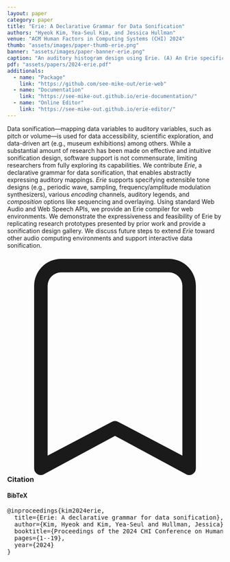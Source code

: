 ```yaml
---
layout: paper
category: paper
title: "Erie: A Declarative Grammar for Data Sonification"
authors: "Hyeok Kim, Yea-Seul Kim, and Jessica Hullman"
venue: "ACM Human Factors in Computing Systems (CHI) 2024"
thumb: "assets/images/paper-thumb-erie.png"
banner: "assets/images/paper-banner-erie.png"
caption: "An auditory histogram design using Erie. (A) An Erie specification for a histogram for Miles per Gallon variable in cars.json dataset. (B) Erie’s compiler computes the specification into an audio queue (time schedule for sounds to be played). (C) Erie’s web player renders the audio queue into actual sound."
pdf: "assets/papers/2024-erie.pdf"
additionals:
  - name: "Package"
    link: "https://github.com/see-mike-out/erie-web"
  - name: "Documentation"
    link: "https://see-mike-out.github.io/erie-documentation/"
  - name: "Online Editor"
    link: "https://see-mike-out.github.io/erie-editor/"
---
```


<!-- abstract -->

Data sonification&mdash;mapping data variables to auditory variables, such as pitch or volume&mdash;is used for data accessibility, scientific exploration, and data-driven art (e.g., museum exhibitions) among others. While a substantial amount of research has been made on effective and intuitive sonification design, software support is not commensurate, limiting researchers from fully exploring its capabilities. We contribute <i>Erie</i>, a declarative grammar for data sonification, that enables abstractly expressing auditory mappings. <i>Erie</i> supports specifying extensible tone designs (e.g., periodic wave, sampling, frequency/amplitude modulation synthesizers), various <i>encoding</i> channels, auditory legends, and <i>composition</i> options like sequencing and overlaying. Using standard Web Audio and Web Speech APIs, we provide an Erie compiler for web environments. We demonstrate the expressiveness and feasibility of Erie by replicating research prototypes presented by prior work and provide a sonification design gallery. We discuss future steps to extend <i>Erie</i> toward other audio computing environments and support interactive data sonification.

<h3><svg xmlns="http://www.w3.org/2000/svg" fill="currentColor" class="bi bi-bookmark" viewBox="0 0 16 16">
  <path d="M2 2a2 2 0 0 1 2-2h8a2 2 0 0 1 2 2v13.5a.5.5 0 0 1-.777.416L8 13.101l-5.223 2.815A.5.5 0 0 1 2 15.5V2zm2-1a1 1 0 0 0-1 1v12.566l4.723-2.482a.5.5 0 0 1 .554 0L13 14.566V2a1 1 0 0 0-1-1H4z"/>
</svg> Citation</h3>
<div class="bibtex">
<!-- bibtex -->
<h4>BibTeX</h4>
<pre>
@inproceedings{kim2024erie,
  title={Erie: A declarative grammar for data sonification},
  author={Kim, Hyeok and Kim, Yea-Seul and Hullman, Jessica},
  booktitle={Proceedings of the 2024 CHI Conference on Human Factors in Computing Systems},
  pages={1--19},
  year={2024}
}
</pre>
</div>
